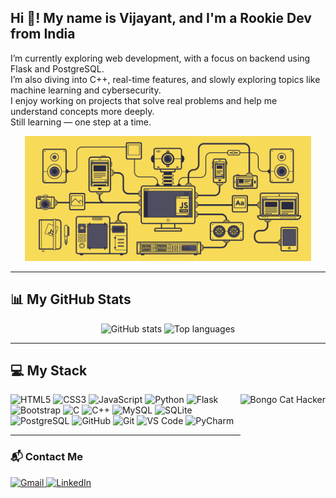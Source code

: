 <h2 align="left">Hi 👋! My name is Vijayant, and I'm a Rookie Dev from India</h2>

<p align="left">
  I’m currently exploring web development, with a focus on backend using Flask and PostgreSQL.<br>
  I’m also diving into C++, real-time features, and slowly exploring topics like machine learning and cybersecurity.<br>
  I enjoy working on projects that solve real problems and help me understand concepts more deeply.<br>
  Still learning — one step at a time.
</p>

<div align="center">
  <img height="200" src="https://raw.githubusercontent.com/majdimokhtar/github-images/main/newbannerjs.gif" alt="Banner" />
</div>

---

<h2 align="left">📊 My GitHub Stats</h2>

<div align="center">
  <img src="https://github-readme-stats.vercel.app/api?username=Dragun-op&show_icons=true&theme=tokyonight" height="160" alt="GitHub stats" />
  <img src="https://github-readme-stats.vercel.app/api/top-langs/?username=Dragun-op&layout=compact&theme=tokyonight" height="160" alt="Top languages" />
</div>

---

<h2 align="left">💻 My Stack</h2>

<img align="right" height="160" src="https://cdn3.emoji.gg/emojis/1261-hackerbongocat.gif" alt="Bongo Cat Hacker" />

<div align="left">
  <img src="https://cdn.jsdelivr.net/gh/devicons/devicon/icons/html5/html5-original.svg" style="height: 40px;" alt="HTML5" />
  <img src="https://cdn.jsdelivr.net/gh/devicons/devicon/icons/css3/css3-original.svg" style="height: 40px;" alt="CSS3" />
  <img src="https://cdn.jsdelivr.net/gh/devicons/devicon/icons/javascript/javascript-original.svg" style="height: 40px;" alt="JavaScript" />
  <img src="https://cdn.jsdelivr.net/gh/devicons/devicon/icons/python/python-original.svg" style="height: 40px;" alt="Python" />
  <img src="https://cdn.jsdelivr.net/gh/devicons/devicon/icons/flask/flask-original.svg" style="height: 40px;" alt="Flask" />
  <img src="https://cdn.jsdelivr.net/gh/devicons/devicon/icons/bootstrap/bootstrap-original.svg" style="height: 40px;" alt="Bootstrap" />
  <img src="https://cdn.jsdelivr.net/gh/devicons/devicon/icons/c/c-original.svg" style="height: 40px;" alt="C" />
  <img src="https://cdn.jsdelivr.net/gh/devicons/devicon/icons/cplusplus/cplusplus-original.svg" style="height: 40px;" alt="C++" />
  <img src="https://cdn.jsdelivr.net/gh/devicons/devicon/icons/mysql/mysql-original.svg" style="height: 40px;" alt="MySQL" />
  <img src="https://cdn.jsdelivr.net/gh/devicons/devicon/icons/sqlite/sqlite-original.svg" style="height: 40px;" alt="SQLite" />
  <img src="https://cdn.jsdelivr.net/gh/devicons/devicon/icons/postgresql/postgresql-original.svg" style="height: 40px;" alt="PostgreSQL" />
  <img src="https://cdn.jsdelivr.net/gh/devicons/devicon/icons/github/github-original.svg" style="height: 40px;" alt="GitHub" />
  <img src="https://cdn.jsdelivr.net/gh/devicons/devicon/icons/git/git-original.svg" style="height: 40px;" alt="Git" />
  <img src="https://cdn.jsdelivr.net/gh/devicons/devicon/icons/vscode/vscode-original.svg" style="height: 40px;" alt="VS Code" />
  <img src="https://cdn.jsdelivr.net/gh/devicons/devicon/icons/pycharm/pycharm-original.svg" style="height: 40px;" alt="PyCharm" />
</div>

---

<h3 align="left">📬 Contact Me</h3>

<div align="left">
  <a href="mailto:kumarvijayant525@gmail.com" target="_blank">
    <img src="https://img.shields.io/static/v1?message=Gmail&logo=gmail&label=&color=D14836&logoColor=white&labelColor=&style=for-the-badge" height="35" alt="Gmail" />
  </a>
  <a href="https://www.linkedin.com/in/vijayant-giri" target="_blank">
    <img src="https://img.shields.io/static/v1?message=LinkedIn&logo=linkedin&label=&color=0077B5&logoColor=white&labelColor=&style=for-the-badge" height="35" alt="LinkedIn" />
  </a>
</div>

